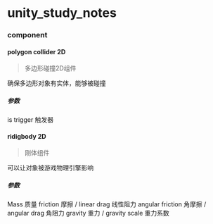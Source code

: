 # unity_study_notes


### component
#### polygon collider 2D

> 多边形碰撞2D组件

确保多边形对象有实体，能够被碰撞

##### 参数
is trigger 触发器

#### ridigbody 2D

> 刚体组件

可以让对象被游戏物理引擎影响
##### 参数
Mass 质量
friction 摩擦 / linear drag 线性阻力
angular friction 角摩擦 / angular drag 角阻力
gravity 重力 / gravity scale 重力系数 
